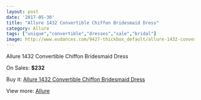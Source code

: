 ```yaml
---
layout: post
date: '2017-05-30'
title: "Allure 1432 Convertible Chiffon Bridesmaid Dress"
category: Allure 
tags: ["unique","convertible","dresses","sale","bridal"]
image: http://www.eudances.com/9427-thickbox_default/allure-1432-convertible-chiffon-bridesmaid-dress.jpg
---
```

Allure 1432 Convertible Chiffon Bridesmaid Dress

On Sales: **$232**
<a href="https://www.eudances.com/en/allure/3139-allure-1432-convertible-chiffon-bridesmaid-dress.html"><amp-img layout="responsive" width="600" height="600" src="//www.eudances.com/9427-thickbox_default/allure-1432-convertible-chiffon-bridesmaid-dress.jpg" alt="Allure 1432 Convertible Chiffon Bridesmaid Dress 0" /></a>
<a href="https://www.eudances.com/en/allure/3139-allure-1432-convertible-chiffon-bridesmaid-dress.html"><amp-img layout="responsive" width="600" height="600" src="//www.eudances.com/9434-thickbox_default/allure-1432-convertible-chiffon-bridesmaid-dress.jpg" alt="Allure 1432 Convertible Chiffon Bridesmaid Dress 1" /></a>
<a href="https://www.eudances.com/en/allure/3139-allure-1432-convertible-chiffon-bridesmaid-dress.html"><amp-img layout="responsive" width="600" height="600" src="//www.eudances.com/9433-thickbox_default/allure-1432-convertible-chiffon-bridesmaid-dress.jpg" alt="Allure 1432 Convertible Chiffon Bridesmaid Dress 2" /></a>
<a href="https://www.eudances.com/en/allure/3139-allure-1432-convertible-chiffon-bridesmaid-dress.html"><amp-img layout="responsive" width="600" height="600" src="//www.eudances.com/9432-thickbox_default/allure-1432-convertible-chiffon-bridesmaid-dress.jpg" alt="Allure 1432 Convertible Chiffon Bridesmaid Dress 3" /></a>
<a href="https://www.eudances.com/en/allure/3139-allure-1432-convertible-chiffon-bridesmaid-dress.html"><amp-img layout="responsive" width="600" height="600" src="//www.eudances.com/9431-thickbox_default/allure-1432-convertible-chiffon-bridesmaid-dress.jpg" alt="Allure 1432 Convertible Chiffon Bridesmaid Dress 4" /></a>
<a href="https://www.eudances.com/en/allure/3139-allure-1432-convertible-chiffon-bridesmaid-dress.html"><amp-img layout="responsive" width="600" height="600" src="//www.eudances.com/9430-thickbox_default/allure-1432-convertible-chiffon-bridesmaid-dress.jpg" alt="Allure 1432 Convertible Chiffon Bridesmaid Dress 5" /></a>
<a href="https://www.eudances.com/en/allure/3139-allure-1432-convertible-chiffon-bridesmaid-dress.html"><amp-img layout="responsive" width="600" height="600" src="//www.eudances.com/9429-thickbox_default/allure-1432-convertible-chiffon-bridesmaid-dress.jpg" alt="Allure 1432 Convertible Chiffon Bridesmaid Dress 6" /></a>
<a href="https://www.eudances.com/en/allure/3139-allure-1432-convertible-chiffon-bridesmaid-dress.html"><amp-img layout="responsive" width="600" height="600" src="//www.eudances.com/9428-thickbox_default/allure-1432-convertible-chiffon-bridesmaid-dress.jpg" alt="Allure 1432 Convertible Chiffon Bridesmaid Dress 7" /></a>

Buy it: [Allure 1432 Convertible Chiffon Bridesmaid Dress](https://www.eudances.com/en/allure/3139-allure-1432-convertible-chiffon-bridesmaid-dress.html "Allure 1432 Convertible Chiffon Bridesmaid Dress")

View more: [Allure ](https://www.eudances.com/en/53-allure "Allure ")